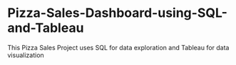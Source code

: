 # Pizza-Sales-Dashboard-using-SQL-and-Tableau
This Pizza Sales Project uses SQL for data exploration and Tableau for data visualization
